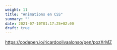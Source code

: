 ```yaml
---
weight: 11
title: "Animations en CSS"
summary: ""
date: 2021-07-10T01:17:25+02:00
draft: true
---
```


https://codepen.io/ricardoolivaalonso/pen/pozXrMZ
